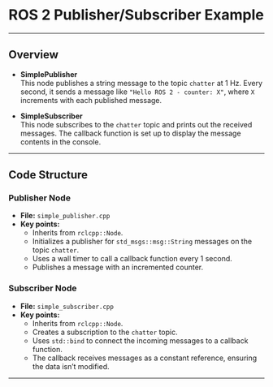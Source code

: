 # ROS 2 Publisher/Subscriber Example

---

## Overview

- **SimplePublisher**  
  This node publishes a string message to the topic `chatter` at 1 Hz. Every second, it sends a message like `"Hello ROS 2 - counter: X"`, where `X` increments with each published message.

- **SimpleSubscriber**  
  This node subscribes to the `chatter` topic and prints out the received messages. The callback function is set up to display the message contents in the console.

---

## Code Structure

### Publisher Node

- **File:** `simple_publisher.cpp`
- **Key points:**
  - Inherits from `rclcpp::Node`.
  - Initializes a publisher for `std_msgs::msg::String` messages on the topic `chatter`.
  - Uses a wall timer to call a callback function every 1 second.
  - Publishes a message with an incremented counter.

### Subscriber Node

- **File:** `simple_subscriber.cpp`
- **Key points:**
  - Inherits from `rclcpp::Node`.
  - Creates a subscription to the `chatter` topic.
  - Uses `std::bind` to connect the incoming messages to a callback function.
  - The callback receives messages as a constant reference, ensuring the data isn’t modified.

---
